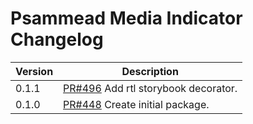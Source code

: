 # Psammead Media Indicator Changelog

<!-- prettier-ignore -->
| Version | Description |
| ------- | ----------- |
| 0.1.1   | [PR#496](https://github.com/bbc/psammead/pull/496) Add rtl storybook decorator. |
| 0.1.0   | [PR#448](https://github.com/BBC-News/psammead/pull/448) Create initial package. |
